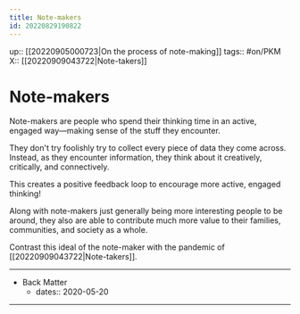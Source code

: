 ```yaml
---
title: Note-makers
id: 20220829190822
---
```

up:: [[20220905000723|On the process of note-making]]
tags:: #on/PKM 
X:: [[20220909043722|Note-takers]]

# Note-makers
Note-makers are people who spend their thinking time in an active, engaged way—making sense of the stuff they encounter. 

They don't try foolishly try to collect every piece of data they come across. Instead, as they encounter information, they think about it creatively, critically, and connectively.

This creates a positive feedback loop to encourage more active, engaged thinking!

Along with note-makers just generally being more interesting people to be around, they also are able to contribute much more value to their families, communities, and society as a whole.

Contrast this ideal of the note-maker with the pandemic of [[20220909043722|Note-takers]].

---

- Back Matter
	- dates:: 2020-05-20

---